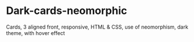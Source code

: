 # Dark-cards-neomorphic
Cards, 3 aligned front, responsive, HTML &amp; CSS, use of neomorphism, dark theme, with hover effect
